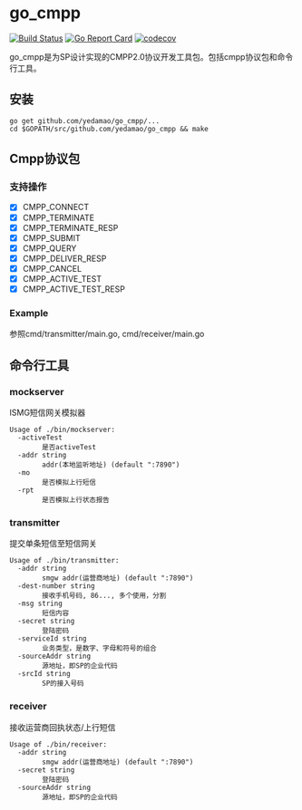 # go_cmpp
[![Build Status](https://travis-ci.org/yedamao/go_cmpp.svg?branch=master)](https://travis-ci.org/yedamao/go_cmpp)
[![Go Report Card](https://goreportcard.com/badge/github.com/yedamao/go_cmpp)](https://goreportcard.com/report/github.com/yedamao/go_cmpp)
[![codecov](https://codecov.io/gh/yedamao/go_cmpp/branch/master/graph/badge.svg)](https://codecov.io/gh/yedamao/go_cmpp)


go_cmpp是为SP设计实现的CMPP2.0协议开发工具包。包括cmpp协议包和命令行工具。

## 安装
```
go get github.com/yedamao/go_cmpp/...
cd $GOPATH/src/github.com/yedamao/go_cmpp && make
```

## Cmpp协议包

### 支持操作
- [x] CMPP_CONNECT
- [x] CMPP_TERMINATE
- [x] CMPP_TERMINATE_RESP
- [x] CMPP_SUBMIT
- [x] CMPP_QUERY
- [x] CMPP_DELIVER_RESP
- [x] CMPP_CANCEL
- [x] CMPP_ACTIVE_TEST
- [x] CMPP_ACTIVE_TEST_RESP

### Example
参照cmd/transmitter/main.go, cmd/receiver/main.go

## 命令行工具

### mockserver
ISMG短信网关模拟器

```
Usage of ./bin/mockserver:
  -activeTest
        是否activeTest
  -addr string
        addr(本地监听地址) (default ":7890")
  -mo
        是否模拟上行短信
  -rpt
        是否模拟上行状态报告
```

### transmitter
提交单条短信至短信网关

```
Usage of ./bin/transmitter:
  -addr string
        smgw addr(运营商地址) (default ":7890")
  -dest-number string
        接收手机号码, 86..., 多个使用，分割
  -msg string
        短信内容
  -secret string
        登陆密码
  -serviceId string
        业务类型，是数字、字母和符号的组合
  -sourceAddr string
        源地址，即SP的企业代码
  -srcId string
        SP的接入号码
```

### receiver
接收运营商回执状态/上行短信

```
Usage of ./bin/receiver:
  -addr string
        smgw addr(运营商地址) (default ":7890")
  -secret string
        登陆密码
  -sourceAddr string
        源地址，即SP的企业代码
```


